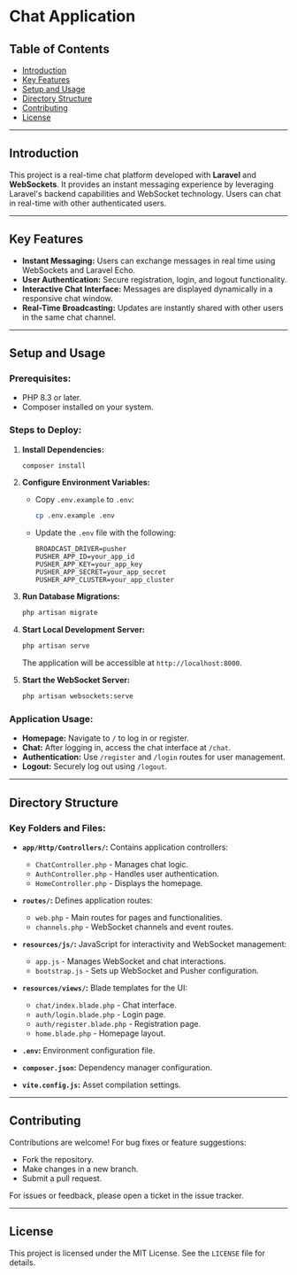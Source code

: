 # Chat Application

## Table of Contents
- [Introduction](#introduction)
- [Key Features](#key-features)
- [Setup and Usage](#setup-and-usage)
- [Directory Structure](#directory-structure)
- [Contributing](#contributing)
- [License](#license)

---

## Introduction
This project is a real-time chat platform developed with **Laravel** and **WebSockets**. It provides an instant messaging experience by leveraging Laravel's backend capabilities and WebSocket technology. Users can chat in real-time with other authenticated users.

---

## Key Features
- **Instant Messaging:** Users can exchange messages in real time using WebSockets and Laravel Echo.
- **User Authentication:** Secure registration, login, and logout functionality.
- **Interactive Chat Interface:** Messages are displayed dynamically in a responsive chat window.
- **Real-Time Broadcasting:** Updates are instantly shared with other users in the same chat channel.

---

## Setup and Usage

### Prerequisites:
- PHP 8.3 or later.
- Composer installed on your system.

### Steps to Deploy:

1. **Install Dependencies:**
   ```bash
   composer install
   ```

2. **Configure Environment Variables:**
   - Copy `.env.example` to `.env`:
     ```bash
     cp .env.example .env
     ```
   - Update the `.env` file with the following:
     ```
     BROADCAST_DRIVER=pusher
     PUSHER_APP_ID=your_app_id
     PUSHER_APP_KEY=your_app_key
     PUSHER_APP_SECRET=your_app_secret
     PUSHER_APP_CLUSTER=your_app_cluster
     ```

3. **Run Database Migrations:**
   ```bash
   php artisan migrate
   ```

4. **Start Local Development Server:**
   ```bash
   php artisan serve
   ```
   The application will be accessible at `http://localhost:8000`.

5. **Start the WebSocket Server:**
   ```bash
   php artisan websockets:serve
   ```

### Application Usage:
- **Homepage:** Navigate to `/` to log in or register.
- **Chat:** After logging in, access the chat interface at `/chat`.
- **Authentication:** Use `/register` and `/login` routes for user management.
- **Logout:** Securely log out using `/logout`.

---

## Directory Structure

### Key Folders and Files:
- **`app/Http/Controllers/`:** Contains application controllers:
  - `ChatController.php` - Manages chat logic.
  - `AuthController.php` - Handles user authentication.
  - `HomeController.php` - Displays the homepage.
  
- **`routes/`:** Defines application routes:
  - `web.php` - Main routes for pages and functionalities.
  - `channels.php` - WebSocket channels and event routes.

- **`resources/js/`:** JavaScript for interactivity and WebSocket management:
  - `app.js` - Manages WebSocket and chat interactions.
  - `bootstrap.js` - Sets up WebSocket and Pusher configuration.

- **`resources/views/`:** Blade templates for the UI:
  - `chat/index.blade.php` - Chat interface.
  - `auth/login.blade.php` - Login page.
  - `auth/register.blade.php` - Registration page.
  - `home.blade.php` - Homepage layout.

- **`.env`:** Environment configuration file.

- **`composer.json`:** Dependency manager configuration.

- **`vite.config.js`:** Asset compilation settings.

---

## Contributing
Contributions are welcome! For bug fixes or feature suggestions:
- Fork the repository.
- Make changes in a new branch.
- Submit a pull request.

For issues or feedback, please open a ticket in the issue tracker.

---

## License
This project is licensed under the MIT License. See the `LICENSE` file for details.
